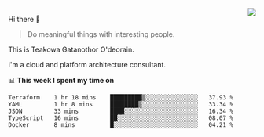 <img align="right" src="https://github-readme-stats.vercel.app/api?username=Teakowa&show_icons=true&icon_color=2f80ed&text_color=718096&bg_color=ffffff&hide_title=true" />

Hi there 👋

> Do meaningful things with interesting people.

This is Teakowa Gatanothor O'deorain.

I'm a cloud and platform architecture consultant.

📊 **This week I spent my time on**
<!--START_SECTION:waka-->
```text
Terraform    1 hr 18 mins    █████████▒░░░░░░░░░░░░░░░   37.93 % 
YAML         1 hr 8 mins     ████████▒░░░░░░░░░░░░░░░░   33.34 % 
JSON         33 mins         ████░░░░░░░░░░░░░░░░░░░░░   16.34 % 
TypeScript   16 mins         ██░░░░░░░░░░░░░░░░░░░░░░░   08.07 % 
Docker       8 mins          █░░░░░░░░░░░░░░░░░░░░░░░░   04.21 % 
```
<!--END_SECTION:waka-->
